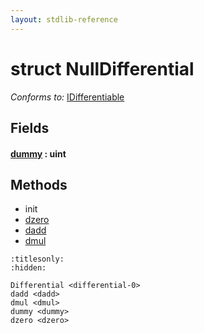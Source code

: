 ```yaml
---
layout: stdlib-reference
---
```


# struct NullDifferential

*Conforms to:* [IDifferentiable](../../interfaces/idifferentiable-01/index.html)

## Fields

####  <a id="decl-dummy"></a>[dummy](dummy.html) : uint

## Methods

* init
* [dzero](dzero.html)
* [dadd](dadd.html)
* [dmul](dmul.html)


```{toctree}
:titlesonly:
:hidden:

Differential <differential-0>
dadd <dadd>
dmul <dmul>
dummy <dummy>
dzero <dzero>
```
